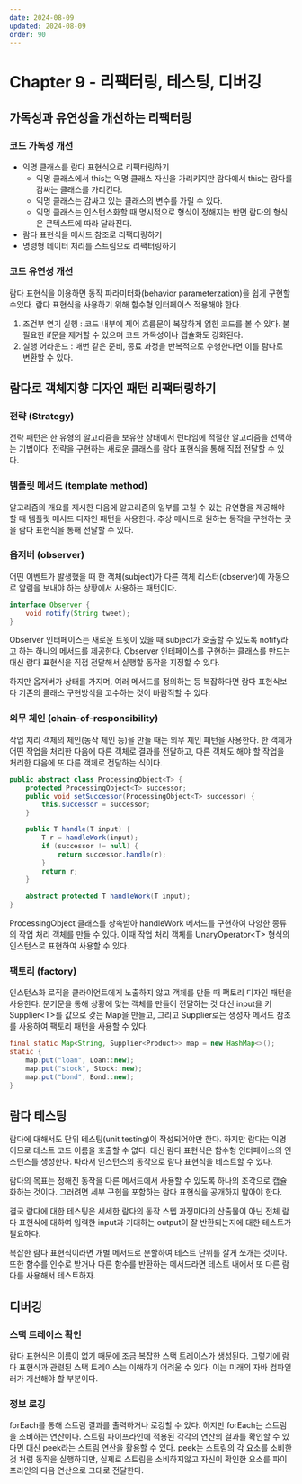 ```yaml
---
date: 2024-08-09
updated: 2024-08-09
order: 90
---
```

# Chapter 9 - 리팩터링, 테스팅, 디버깅

## 가독성과 유연성을 개선하는 리팩터링

### 코드 가독성 개선

- 익명 클래스를 람다 표현식으로 리팩터링하기
    - 익명 클래스에서 this는 익명 클래스 자신을 가리키지만 람다에서 this는 람다를 감싸는 클래스를 가리킨다.
    - 익명 클래스는 감싸고 있는 클래스의 변수를 가릴 수 있다.
    - 익명 클래스는 인스턴스화할 때 명시적으로 형식이 정해지는 반면 람다의 형식은 콘텍스트에 따라 달라진다.
- 람다 표현식을 메서드 참조로 리팩터링하기
- 명령형 데이터 처리를 스트림으로 리팩터링하기

### 코드 유연성 개선

람다 표현식을 이용하면 동작 파라미터화(behavior parameterzation)을 쉽게 구현할 수있다. 람다 표현식을 사용하기 위해 함수형 인터페이스 적용해야 한다.

1. 조건부 연기 실행 : 코드 내부에 제어 흐름문이 복잡하게 얽힌 코드를 볼 수 있다. 불필요한 if문을 제거할 수 있으며 코드 가독성이나 캡슐화도 강화된다.
2. 실행 어라운드 : 매번 같은 준비, 종료 과정을 반복적으로 수행한다면 이를 람다로 변환할 수 있다.

## 람다로 객체지향 디자인 패턴 리팩터링하기

### 전략 (Strategy)

전략 패턴은 한 유형의 알고리즘을 보유한 상태에서 런타임에 적절한 알고리즘을 선택하는 기법이다. 전략을 구현하는 새로운 클래스를 람다 표현식을 통해 직접 전달할 수 있다.

### 템플릿 메서드 (template method)

알고리즘의 개요를 제시한 다음에 알고리즘의 일부를 고칠 수 있는 유연함을 제공해야 할 때 템플릿 메서드 디자인 패턴을 사용한다. 추상 메서드로 원하는 동작을 구현하는 곳을 람다 표현식을 통해 전달할 수 있다.

### 옵저버 (observer)

어떤 이벤트가 발생했을 때 한 객체(subject)가 다른 객체 리스터(observer)에 자동으로 알림을 보내야 하는 상황에서 사용하는 패턴이다.

```java
interface Observer {
	void notify(String tweet);
}
```

Observer 인터페이스는 새로운 트윗이 있을 때 subject가 호출할 수 있도록 notify라고 하는 하나의 메서드를 제공한다. Observer 인테페이스를 구현하는 클래스를 만드는 대신 람다 표현식을 직접 전달해서 실행할 동작을 지정할 수 있다.

하지만 옵저버가 상태를 가지며, 여러 메서드를 정의하는 등 복잡하다면 람다 표현식보다 기존의 클래스 구현방식을 고수하는 것이 바람직할 수 있다.

### 의무 체인 (chain-of-responsibility)

작업 처리 객체의 체인(동작 체인 등)을 만들 때는 의무 체인 패턴을 사용한다. 한 객체가 어떤 작업을 처리한 다음에 다른 객체로 결과를 전달하고, 다른 객체도 해야 할 작업을 처리한 다음에 또 다른 객체로 전달하는 식이다.

```java
public abstract class ProcessingObject<T> {
	protected ProcessingObject<T> successor;
	public void setSuccessor(ProcessingObject<T> successor) {
		this.successor = successor;
	}

	public T handle(T input) {
		T r = handleWork(input);
		if (successor != null) {
			return successor.handle(r);
		}
		return r;
	}
	
	abstract protected T handleWork(T input);
}
```

ProcessingObject 클래스를 상속받아 handleWork 메서드를 구현하여 다양한 종류의 작업 처리 객체를 만들 수 있다. 이때 작업 처리 객체를 UnaryOperator\<T\> 형식의 인스턴스로 표현하여 사용할 수 있다.

### 팩토리 (factory)

인스턴스화 로직을 클라이언트에게 노출하지 않고 객체를 만들 때 팩토리 디자인 패턴을 사용한다. 분기문을 통해 상황에 맞는 객체를 만들어 전달하는 것 대신 input을 키 Supplier\<T\>를 값으로 갖는 Map을 만들고, 그리고 Supplier로는 생성자 메서드 참조를 사용하여 팩토리 패턴을 사용할 수 있다.

```java
final static Map<String, Supplier<Product>> map = new HashMap<>();
static {
	map.put("loan", Loan::new);
	map.put("stock", Stock::new);
	map.put("bond", Bond::new);	
}
```

## 람다 테스팅

람다에 대해서도 단위 테스팅(unit testing)이 작성되어야만 한다.  하지만 람다는 익명이므로 테스트 코드 이름을 호출할 수 없다. 대신 람다 표현식은 함수형 인터페이스의 인스턴스를 생성한다. 따라서 인스턴스의 동작으로 람다 표현식을 테스트할 수 있다.

람다의 목표는 정해진 동작을 다른 메서드에서 사용할 수 있도록 하나의 조각으로 캡슐화하는 것이다. 그러려면 세부 구현을 포함하는 람다 표현식을 공개하지 말아야 한다.

결국 람다에 대한 테스팅은 세세한 람다의 동작 스텝 과정마다의 산출물이 아닌 전체 람다 표현식에 대하여 입력한 input과 기대하는 output이 잘 반환되는지에 대한 테스트가 필요하다.

복잡한 람다 표현식이라면 개별 메서드로 분할하여 테스트 단위를 잘게 쪼개는 것이다. 또한 함수를 인수로 받거나 다른 함수를 반환하는 메서드라면 테스트 내에서 또 다른 람다를 사용해서 테스트하자.

## 디버깅

### 스택 트레이스 확인

람다 표현식은 이름이 없기 때문에 조금 복잡한 스택 트레이스가 생성된다. 그렇기에 람다 표현식과 관련된 스택 트레이스는 이해하기 어려울 수 있다. 이는 미래의 자바 컴파일러가 개선해야 할 부분이다.

### 정보 로깅

forEach를 통해 스트림 결과를 출력하거나 로깅할 수 있다. 하지만 forEach는 스트림을 소비하는 연산이다. 스트림 파이프라인에 적용된 각각의 연산의 결과를 확인할 수 있다면 대신 peek라는 스트림 연산을 활용할 수 있다. peek는 스트림의 각 요소를 소비한것 처럼 동작을 실행하지만, 실제로 스트림을 소비하지않고 자신이 확인한 요소를 파이프라인의 다음 연산으로 그대로 전달한다.